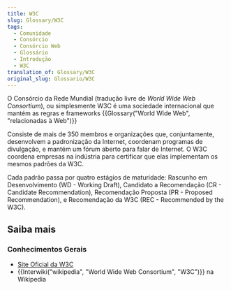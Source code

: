 ```yaml
---
title: W3C
slug: Glossary/W3C
tags:
  - Comunidade
  - Consórcio
  - Consórcio Web
  - Glossário
  - Introdução
  - W3C
translation_of: Glossary/W3C
original_slug: Glossario/W3C
---
```

O Consórcio da Rede Mundial (tradução livre de _World Wide Web Consortium_), ou simplesmente W3C é uma sociedade internacional que mantém as regras e frameworks {{Glossary("World Wide Web", "relacionadas à Web")}}

Consiste de mais de 350 membros e organizações que, conjuntamente, desenvolvem a padronização da Internet, coordenam programas de divulgação, e mantém um fórum aberto para falar de Internet. O W3C coordena empresas na indústria para certificar que elas implementam os mesmos padrões da W3C.

Cada padrão passa por quatro estágios de maturidade: Rascunho em Desenvolvimento (WD - Working Draft), Candidato a Recomendação (CR - Candidate Recommendation), Recomendação Proposta (PR - Proposed Recommendation), e Recomendação da W3C (REC - Recommended by the W3C).

## Saiba mais

### Conhecimentos Gerais

- [Site Oficial da W3C](http://www.w3.org/)
- {{Interwiki("wikipedia", "World Wide Web Consortium", "W3C")}} na Wikipedia
